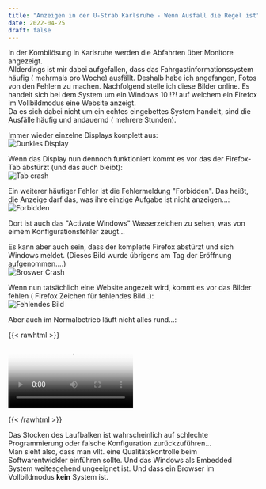 ```yaml
---
title: "Anzeigen in der U-Strab Karlsruhe - Wenn Ausfall die Regel ist"
date: 2022-04-25
draft: false
---
```

In der Kombilösung in Karlsruhe werden die Abfahrten über Monitore angezeigt.  
Allderdings ist mir dabei aufgefallen, dass das Fahrgastinformationssystem häufig ( mehrmals pro Woche) ausfällt.
Deshalb  habe ich angefangen, Fotos von den Fehlern zu machen.
Nachfolgend stelle ich diese Bilder online.
Es handelt sich bei dem System um ein Windows 10 !?! auf welchem ein Firefox im Vollbildmodus eine Website anzeigt.  
Da es sich dabei nicht um ein echtes eingebettes System handelt, sind die Ausfälle häufig und andauernd ( mehrere Stunden).  

Immer wieder einzelne Displays komplett aus:  
![Dunkles Display](anzeigen/Fehlendes_Bild.jpg)  
  
Wenn das Display nun dennoch funktioniert kommt es vor das der Firefox-Tab abstürzt (und das auch bleibt):  
![Tab crash](/anzeigen/Tab_Crashed.jpg)  
  

Ein weiterer häufiger Fehler ist die Fehlermeldung "Forbidden". Das heißt, die Anzeige darf das, was ihre einzige Aufgabe ist nicht anzeigen...:  
![Forbidden](/anzeigen/Activate_Windows.jpg)  
  


Dort ist auch das "Activate Windows" Wasserzeichen zu sehen, was von eimem Konfigurationsfehler zeugt...  
  
     

Es kann aber auch sein, dass der komplette Firefox abstürzt und sich Windows meldet. (Dieses Bild wurde übrigens am Tag der Eröffnung aufgenommen....)  
![Broswer Crash](/anzeigen/Minidump.jpg)  
  
    
Wenn nun tatsächlich eine Website angezeit wird, kommt es vor das Bilder fehlen ( Firefox Zeichen für fehlendes Bild..):  
![Fehlendes Bild](/anzeigen/Fehlendes_Bild.jpg)  
  

Aber auch im Normalbetrieb läuft nicht alles rund...:



   

{{< rawhtml >}}

  <video controls="true" style="width:50%;" allowfullscreen="false" poster="/anzeige/stottern.jpg">
    <source src="/anzeigen/stottern.mp4" type="video/mp4">
  </video>

{{< /rawhtml >}}  

  
Das Stocken des Laufbalken ist wahrscheinlich auf schlechte Programmierung oder falsche Konfiguration zurückzuführen...  
Man sieht also, dass man vllt. eine Qualitätskontrolle beim Softwarentwickler einführen sollte. Und das Windows als Embedded System weitesgehend ungeeignet ist. Und dass ein Browser im Vollbildmodus **kein** System ist.

